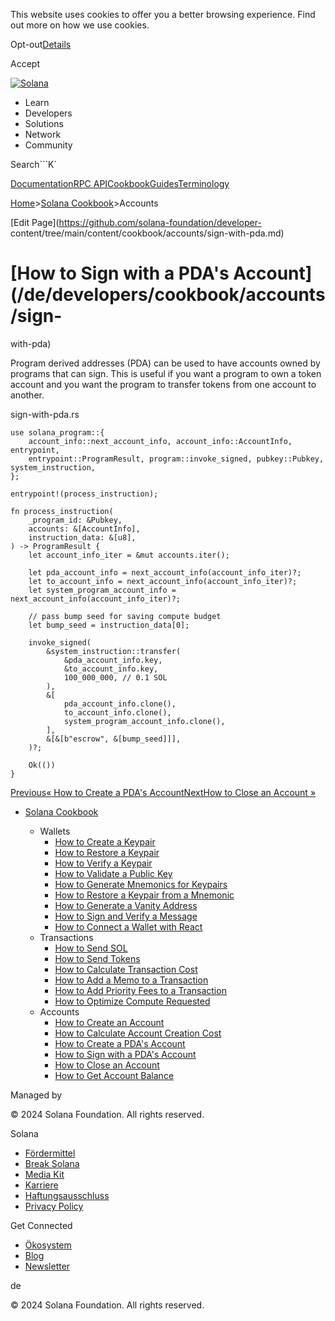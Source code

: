 This website uses cookies to offer you a better browsing experience. Find out
more on how we use cookies.

Opt-out[Details](/de/privacy-policy#collection-of-information)

Accept

[![Solana](/_next/static/media/logotype-dark.f79d530d.svg)](/de)

  * Learn
  * Developers
  * Solutions
  * Network
  * Community

Search```K`

[Documentation](/de/docs)[RPC
API](/de/docs/rpc)[Cookbook](/de/developers/cookbook)[Guides](/de/developers/guides)[Terminology](/de/docs/terminology)

[Home](/de)>[Solana Cookbook](/de/developers/cookbook)>Accounts

[Edit Page](https://github.com/solana-foundation/developer-
content/tree/main/content/cookbook/accounts/sign-with-pda.md)

# [How to Sign with a PDA's Account](/de/developers/cookbook/accounts/sign-
with-pda)

Program derived addresses (PDA) can be used to have accounts owned by programs
that can sign. This is useful if you want a program to own a token account and
you want the program to transfer tokens from one account to another.

sign-with-pda.rs

    
    
    use solana_program::{
        account_info::next_account_info, account_info::AccountInfo, entrypoint,
        entrypoint::ProgramResult, program::invoke_signed, pubkey::Pubkey, system_instruction,
    };
     
    entrypoint!(process_instruction);
     
    fn process_instruction(
        _program_id: &Pubkey,
        accounts: &[AccountInfo],
        instruction_data: &[u8],
    ) -> ProgramResult {
        let account_info_iter = &mut accounts.iter();
     
        let pda_account_info = next_account_info(account_info_iter)?;
        let to_account_info = next_account_info(account_info_iter)?;
        let system_program_account_info = next_account_info(account_info_iter)?;
     
        // pass bump seed for saving compute budget
        let bump_seed = instruction_data[0];
     
        invoke_signed(
            &system_instruction::transfer(
                &pda_account_info.key,
                &to_account_info.key,
                100_000_000, // 0.1 SOL
            ),
            &[
                pda_account_info.clone(),
                to_account_info.clone(),
                system_program_account_info.clone(),
            ],
            &[&[b"escrow", &[bump_seed]]],
        )?;
     
        Ok(())
    }
     

[Previous« How to Create a PDA's
Account](/de/developers/cookbook/accounts/create-pda-account)[NextHow to Close
an Account »](/de/developers/cookbook/accounts/close-account)

  * [Solana Cookbook](/de/developers/cookbook)

    * Wallets
      * [How to Create a Keypair](/de/developers/cookbook/wallets/create-keypair)
      * [How to Restore a Keypair](/de/developers/cookbook/wallets/restore-keypair)
      * [How to Verify a Keypair](/de/developers/cookbook/wallets/verify-keypair)
      * [How to Validate a Public Key](/de/developers/cookbook/wallets/check-publickey)
      * [How to Generate Mnemonics for Keypairs](/de/developers/cookbook/wallets/generate-mnemonic)
      * [How to Restore a Keypair from a Mnemonic](/de/developers/cookbook/wallets/restore-from-mnemonic)
      * [How to Generate a Vanity Address](/de/developers/cookbook/wallets/generate-vanity-address)
      * [How to Sign and Verify a Message](/de/developers/cookbook/wallets/sign-message)
      * [How to Connect a Wallet with React](/de/developers/cookbook/wallets/connect-wallet-react)
    * Transactions
      * [How to Send SOL](/de/developers/cookbook/transactions/send-sol)
      * [How to Send Tokens](/de/developers/cookbook/transactions/send-tokens)
      * [How to Calculate Transaction Cost](/de/developers/cookbook/transactions/calculate-cost)
      * [How to Add a Memo to a Transaction](/de/developers/cookbook/transactions/add-memo)
      * [How to Add Priority Fees to a Transaction](/de/developers/cookbook/transactions/add-priority-fees)
      * [How to Optimize Compute Requested](/de/developers/cookbook/transactions/optimize-compute)
    * Accounts
      * [How to Create an Account](/de/developers/cookbook/accounts/create-account)
      * [How to Calculate Account Creation Cost](/de/developers/cookbook/accounts/calculate-rent)
      * [How to Create a PDA's Account](/de/developers/cookbook/accounts/create-pda-account)
      * [How to Sign with a PDA's Account](/de/developers/cookbook/accounts/sign-with-pda)
      * [How to Close an Account](/de/developers/cookbook/accounts/close-account)
      * [How to Get Account Balance](/de/developers/cookbook/accounts/get-account-balance)

Managed by

[](/de)

[](/youtube)[](/twitter)[](/discord)[](/reddit)[](/github)[](/telegram)

© 2024 Solana Foundation. All rights reserved.

Solana

  * [Fördermittel](https://solana.org/grants)
  * [Break Solana](https://break.solana.com/)
  * [Media Kit](/de/branding)
  * [Karriere](https://jobs.solana.com/)
  * [Haftungsausschluss](/de/tos)
  * [Privacy Policy](/de/privacy-policy)

Get Connected

  * [Ökosystem](/de/ecosystem)
  * [Blog](/de/news)
  * [Newsletter](/de/newsletter)

de

© 2024 Solana Foundation. All rights reserved.


